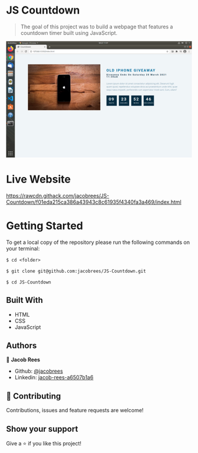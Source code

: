 # JS Countdown

>The goal of this project was to build a webpage that features a countdown timer built using JavaScript.

![](screenshot/screenshot.png)

# Live Website
https://rawcdn.githack.com/jacobrees/JS-Countdown/f01eda215ca386a43943c8c61935f4340fa3a469/index.html

# Getting Started

To get a local copy of the repository please run the following commands on your terminal:

```
$ cd <folder>
```

```
$ git clone git@github.com:jacobrees/JS-Countdown.git
```


```
$ cd JS-Countdown
```

## Built With

- HTML
- CSS
- JavaScript

## Authors

👤 **Jacob Rees**

- Github: [@jacobrees](https://github.com/jacobrees)
- Linkedin: [jacob-rees-a6507b1a6](https://www.linkedin.com/in/jacob-rees-a6507b1a6/)


## 🤝 Contributing

Contributions, issues and feature requests are welcome!

## Show your support

Give a ⭐️ if you like this project!

